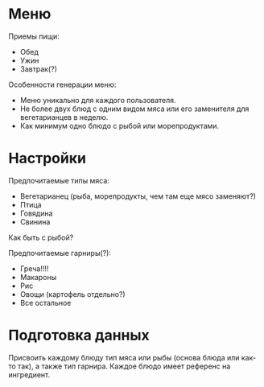 # Меню
Приемы пищи:
* Обед
* Ужин 
* Завтрак(?)

Особенности генерации меню:
* Меню уникально для каждого пользователя.
* Не более двух блюд с одним видом мяса или его заменителя для вегетарианцев в неделю.
* Как минимум одно блюдо с рыбой или морепродуктами.

# Настройки
Предпочитаемые типы мяса:
* Вегетарианец (рыба, морепродукты, чем там еще мясо заменяют?)
* Птица
* Говядина
* Свинина

Как быть с рыбой?

Предпочитаемые гарниры(?):
* Греча!!!!
* Макароны
* Рис
* Овощи (картофель отдельно?)
* Все остальное

# Подготовка данных
Присвоить каждому блюду тип мяса или рыбы (основа блюда или как-то так), а также тип гарнира.
Каждое блюдо имеет референс на ингредиент. 


